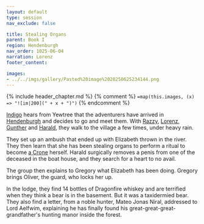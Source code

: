 ```yaml
---
layout: default
type: session
nav_exclude: false

title: Stealing Organs
parent: Book I
region: Hendenburgh
nav_order: 1025-06-04
narration: Lorenz
footer_content: 

images:
- ../../imgs/gallery/Pasted%20image%2020250625234144.png
---
```


{% include header_chapter.md %}
{% comment %}
`=map(this.images, (x) => "![im|200](" + x + ")")`
{% endcomment %}

[Indigo](../../directory/Sigisfarne/Indigo.md) hears from Yewtree that the adventurers have arrived in [Hendenburgh](../../directory/Kryptwood/Hendenburgh.md) and decides to go and meet them.
With [Razzy](../../directory/Sigisfarne/Razvan.md), [Lorenz](../../directory/DuskmeadowFringe/Lorenz.md), [Gunther](../../directory/DuskmeadowFringe/Gunther.md) and [Harald](../../directory/Kryptwood/Harald.md), they walk to the village a few times, under heavy rain.

They set up an ambush that ended up with Elizabeth thrown in the river.
They then learn that she has been stealing organs to perform a ritual to become [a Crone](../../directory/Kryptwood/TheCrones.md) herself.
Harald surgically removes a penis from one of the deceased in the boat house, and they search for a heart to no avail.

The group then explains to Gregory what Elizabeth has been doing.
Gregory brings Oliver, the guard, who locks her up.

In the lodge, they find 14 bottles of Dragonfire whiskey and are terrified when they think a bear is in the basement.
But it was a taxidermied bear.
They also find a letter, from a noble hunter, Mateo Jonas Niral, addressed to Lord Aelfwim, explaining he has finally found his great-great-great-grandfather's hunting manor inside the forest.
